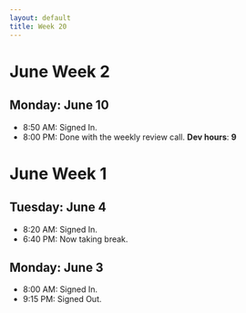 ```yaml
---
layout: default
title: Week 20
---
```


# **June Week 2**
## **Monday: June 10**
- 8:50  AM: Signed In.
- 8:00  PM: Done with the weekly review call.
**Dev hours**: **9**

# **June Week 1**
## **Tuesday: June 4**
- 8:20  AM: Signed In.
- 6:40  PM: Now taking break.

## **Monday: June 3**
- 8:00  AM: Signed In.
- 9:15  PM: Signed Out.
